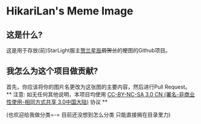 # HikariLan's Meme Image

## 这是什么?
  这是用于存放(前)StarLight服主[贺兰星辰](https://my.minecraft.kim)~~屑贺兰~~的梗图的Github项目。

## 我怎么为这个项目做贡献?
  首先，你应该将你的图片名更改为这张图的主要内容，然后进行Pull Request。
  ** 注意: 如无任何其他说明，本项目均使用 [CC-BY-NC-SA 3.0 CN (署名-非商业性使用-相同方式共享 3.0中国大陆)](https://creativecommons.org/licenses/by-nc-sa/3.0/cn/) 协议 **

(也欢迎给我做分类=-= 目前还没想到怎么分类 只能直接搁在目录里力)
